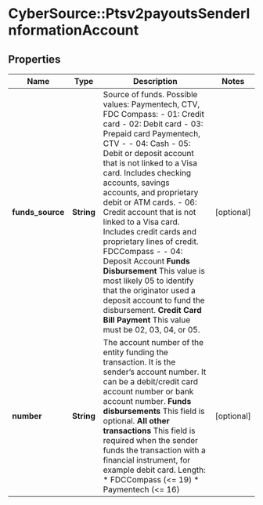 # CyberSource::Ptsv2payoutsSenderInformationAccount

## Properties
Name | Type | Description | Notes
------------ | ------------- | ------------- | -------------
**funds_source** | **String** | Source of funds. Possible values:    Paymentech, CTV, FDC Compass:  - 01: Credit card  - 02: Debit card  - 03: Prepaid card    Paymentech, CTV -  - 04: Cash  - 05: Debit or deposit account that is not linked to a Visa card. Includes checking accounts, savings        accounts, and proprietary debit or ATM cards.  - 06: Credit account that is not linked to a Visa card. Includes credit cards and proprietary lines        of credit.    FDCCompass -   - 04: Deposit Account  **Funds Disbursement**  This value is most likely 05 to identify that the originator used a deposit account to fund the disbursement.  **Credit Card Bill Payment**  This value must be 02, 03, 04, or 05.  | [optional] 
**number** | **String** | The account number of the entity funding the transaction. It is the sender’s account number. It can be a debit/credit card account number or bank account number.  **Funds disbursements**  This field is optional.  **All other transactions**  This field is required when the sender funds the transaction with a financial instrument, for example debit card. Length: * FDCCompass (&lt;&#x3D; 19) * Paymentech (&lt;&#x3D; 16)  | [optional] 


